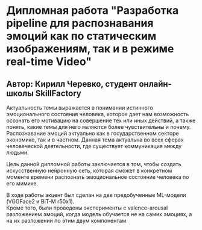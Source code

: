# Дипломная работа "Разработка pipeline для распознавания эмоций как по статическим изображениям, так и в режиме real-time Video"

## Автор: Кирилл Черевко, студент онлайн-школы SkillFactory

Актуальность темы выражается в понимании истинного эмоционального состояния человека, 
которое дает нам возможность осознать его мотивацию на совершение тех или иных действий, 
а также понять, какие темы для него являются более чувствительны и почему.
Распознавание эмоций актуально как в государственном секторе экономике, так и в частном. 
Данная тема актуальна во всех сферах человеческой деятельности, где существует коммуникация между людьми.

Цель данной дипломной работы заключается в том, чтобы создать искусственную нейронную сеть, которая сможет в конкретном моменте времени распознать эмоциональное состояние человека по его мимике.

В ходе работы акцент был сделан на две предобученные ML-модели (VGGFace2 и BiT-M r50x1).   
Кроме того, были проведены эксперименты с valence-arousal разложением эмоций, когда модель обучается не на самих эмоциях, а на их разложении по этим двум компонентам.

